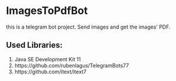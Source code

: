 # ImagesToPdfBot
this is a telegram bot project. Send images and get the images' PDF. 

## Used Libraries: 
<ol>
  <li>Java SE Development Kit 11</li>
  <li>https://github.com/rubenlagus/TelegramBots77</li>
  <li>https://github.com/itext/itext7</li>
</ol>
